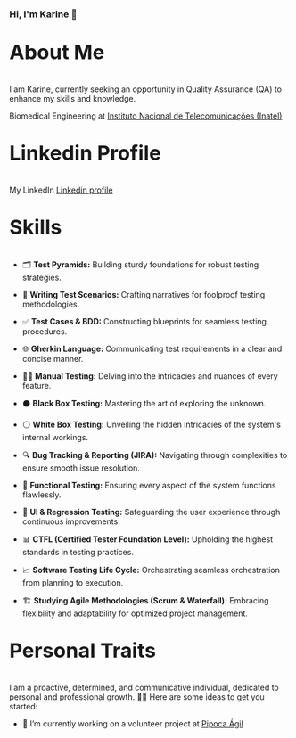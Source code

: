 ### Hi, I'm Karine 👋

<p style="font-size:36px"><strong>About Me</strong></p>
<p>I am Karine, currently seeking an opportunity in Quality Assurance (QA) to enhance my skills and knowledge.</p>
<p>Biomedical Engineering at <a href="https://inatel.br/">Instituto Nacional de Telecomunicações (Inatel)</a></p>



<p style="font-size:36px"><strong>Linkedin Profile</strong></p>
<p>My LinkedIn <a href="https://www.linkedin.com/in/karinebueno-quality-assurance-tester">Linkedin profile</a></p>

<p style="font-size:36px"><strong>Skills</strong></p>

- 🗂️ **Test Pyramids:** Building sturdy foundations for robust testing strategies.
- 📝 **Writing Test Scenarios:** Crafting narratives for foolproof testing methodologies.
- ✅ **Test Cases & BDD:** Constructing blueprints for seamless testing procedures.
- 🌐 **Gherkin Language:** Communicating test requirements in a clear and concise manner.

- 🕵️‍♂️ **Manual Testing:** Delving into the intricacies and nuances of every feature.
- ⚫ **Black Box Testing:** Mastering the art of exploring the unknown.
- ⚪ **White Box Testing:** Unveiling the hidden intricacies of the system's internal workings.

- 🔍 **Bug Tracking & Reporting (JIRA):** Navigating through complexities to ensure smooth issue resolution.
- 🌟 **Functional Testing:** Ensuring every aspect of the system functions flawlessly.
- 🔄 **UI & Regression Testing:** Safeguarding the user experience through continuous improvements.
- 📊 **CTFL (Certified Tester Foundation Level):** Upholding the highest standards in testing practices.

- 📈 **Software Testing Life Cycle:** Orchestrating seamless orchestration from planning to execution.
- 🏗️ **Studying Agile Methodologies (Scrum & Waterfall):** Embracing flexibility and adaptability for optimized project management.

<p style="font-size:36px"><strong>Personal Traits</strong></p>
I am a proactive, determined, and communicative individual, dedicated to personal and professional growth. 🌱💪
Here are some ideas to get you started:

- 🔭 I’m currently working on a volunteer project at [Pipoca Ágil](https://www.linkedin.com/company/pipoca-%C3%A1gil/mycompany/verification/)


